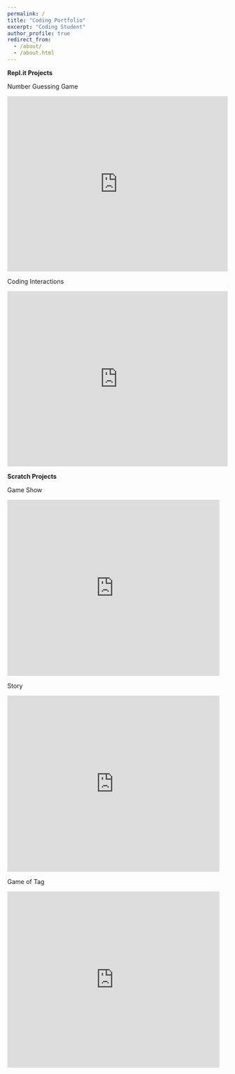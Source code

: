 ```yaml
---
permalink: /
title: "Coding Portfolio"
excerpt: "Coding Student"
author_profile: true
redirect_from: 
  - /about/
  - /about.html
---
```


<b>Repl.it Projects</b>
<p>Number Guessing Game</p>
<iframe height="400px" width="100%" src="https://repl.it/@JASONPHO/Code?lite=true" scrolling="no" frameborder="no" allowtransparency="true" allowfullscreen="true" sandbox="allow-forms allow-pointer-lock allow-popups allow-same-origin allow-scripts allow-modals"></iframe>

<p>Coding Interactions</p>
<iframe height="400px" width="100%" src="https://repl.it/@JASONPHO/Hack-A-Thon?lite=true" scrolling="no" frameborder="no" allowtransparency="true" allowfullscreen="true" sandbox="allow-forms allow-pointer-lock allow-popups allow-same-origin allow-scripts allow-modals"></iframe>



<b>Scratch Projects</b>
<p>Game Show</p>
<iframe src="https://scratch.mit.edu/projects/333062479/embed" allowtransparency="true" width="485" height="402" frameborder="0" scrolling="no" allowfullscreen></iframe> 

<p>Story</p>
<iframe src="https://scratch.mit.edu/projects/329601821/embed" allowtransparency="true" width="485" height="402" frameborder="0" scrolling="no" allowfullscreen></iframe>

<p>Game of Tag</p>
<iframe src="https://scratch.mit.edu/projects/331277190/embed" allowtransparency="true" width="485" height="402" frameborder="0" scrolling="no" allowfullscreen></iframe>


